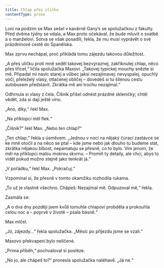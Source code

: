 ```yaml
---
title: Chlap přes uličku
contentType: prose
---
```


Loni na podzim se Max sešel v kavárně Gany’s se spolužačkou z fakulty. Před dvěma týdny se vdala, a Max proto očekával, že bude mluvit o svatbě a o manželovi. Sotva se však posadili, řekla, že mu musí vyprávět o své prázdninové cestě do Španělska.

Max zprvu nechápal, proč přikládá tomu zájezdu takovou důležitost.

„A přes uličku proti mně seděl takovej bezvýraznej, zakřiknutej chlap, něco přes třicet,“ líčila spolužačka Maxovi. „Takovej typickej mouchy snězte si mě. Připadal mi navíc starej a vůbec jaksi nezajímavej: nevyspalej, opuchlý voči, přeleželý vlasy, otlačenej obličej – dovedeš si tu šílenou cestu autobusem představit. Zkrátka mě ani trochu nezajímal.“

Odhrnula si vlasy z čela. Číšník přišel odnést prázdné skleničky; chtěl vědět, zda si dají ještě víno.

„Ano, díky,“ řekl Max.

„Na příklopci měl flek.“

„Číšník?“ řekl Max. „Nebo ten chlap?“

„Ten chlap,“ řekla s úsměvem. „Jednou v noci na nějaký čúrací zastávce se ke mně otočil a na něco se ptal – kde jsme nebo jak dlouho tu budeme stát, zkrátka nějakou blbost, nepamatuju se přesně, co to bylo. Vím jenom, že měl na příklopci malou mokrou skvrnu. – Promiň ty detaily, ale chci, abys to viděl pokud možno stejně jako tenkrát já.“

„V pořádku,“ řekl Max. „Pokračuj.“

Vzpomínal si, že přesně v tomto okamžiku rozhodila rukama.

„To už je vlastně všechno. Chápeš: Nezajímal mě. Odpuzoval mě,“ řekla.

Zasmála se:

„A o dva dny později jsem kvůli tomuhle chlapovi probděla a prokouřila celou noc a – poprvé v životě – psala básně.“

Max mlčel.

„Jó, zájezdy…“ řekla spolužačka. „Měsíc po příjezdu jsme se vzali.“

Maxovo překvapení bylo nelíčené.

„Prima příběh,“ pochvaloval si posléze.

„No jo, ale chápeš to?“ pronesla spolužačka naléhavě. „Já ne.“
